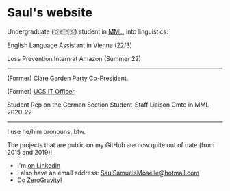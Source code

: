 # Saul's website


Undergraduate (🇩🇪🇪🇸) student in [MML](https://www.mmll.cam.ac.uk/), into linguistics. 


English Language Assistant in Vienna (22/3)


Loss Prevention Intern at Amazon (Summer 22) 


---
(Former) Clare Garden Party Co-President.

(Former) [UCS IT Officer](https://ucs.clare.cam.ac.uk/).

Student Rep on the German Section Student-Staff Liaison Cmte in MML 2020-22

---

I use he/him pronouns, btw.

The projects that are public on my GitHub are now quite out of date (from 2015 and 2019)!

- I'm [on LinkedIn](https://www.linkedin.com/in/saul-samuels-moselle/)
- I also have an email address: <SaulSamuelsMoselle@hotmail.com>
- Do [ZeroGravity](https://www.zerogravity.co.uk/)!
